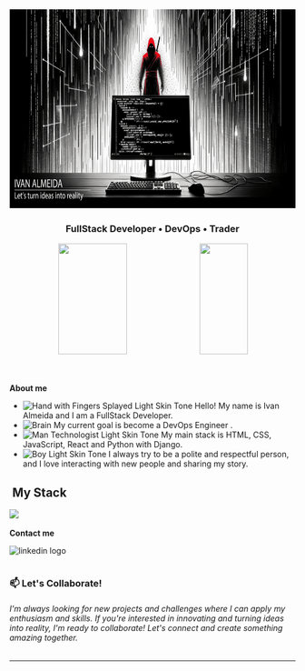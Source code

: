 <div align="center">
  <img height="350em" src="/.github/assets/top_banner.png"/>
</div>

<h3 align="center">
  FullStack Developer • DevOps • Trader
</h3>

<div align='center'>

<div align="center">  

  <img width="49%" height="195px" src="https://github-readme-stats.vercel.app/api?username=Kroatoan1979&show_icons=true&count_private=true&title_color=80F7D4&icon_color=9d00ff&text_color=c9d1d9&bg_color=0d1117&border_color=fff0" /> 
  
  <img width="41%" height="195px" src="https://github-readme-stats.vercel.app/api/top-langs/?username=Kroatoan1979&layout=compact&title_color=80F7D4&text_color=fff&bg_color=0d1117&border_color=fff0" />
  
</div>

</div>

<img src="./.github/assets/lineBar.png" width="100%" height="8px"/>

<div><br />

<p><strong>About me</strong></p>

- <img src="https://raw.githubusercontent.com/Tarikul-Islam-Anik/Animated-Fluent-Emojis/master/Emojis/Hand%20gestures/Hand%20with%20Fingers%20Splayed%20Light%20Skin%20Tone.png" alt="Hand with Fingers Splayed Light Skin Tone" width="25" height="25" /> Hello! My name is Ivan Almeida and I am a FullStack Developer. <br />
- <img src="https://raw.githubusercontent.com/Tarikul-Islam-Anik/Animated-Fluent-Emojis/master/Emojis/Hand%20gestures/Brain.png" alt="Brain" width="25" height="25" /> My current goal is become a DevOps Engineer .<br />
- <img src="https://raw.githubusercontent.com/Tarikul-Islam-Anik/Animated-Fluent-Emojis/master/Emojis/People%20with%20professions/Man%20Technologist%20Light%20Skin%20Tone.png" alt="Man Technologist Light Skin Tone" width="25" height="25" /> My main stack is HTML, CSS, JavaScript, React and Python with Django.<br />
- <img src="https://raw.githubusercontent.com/Tarikul-Islam-Anik/Animated-Fluent-Emojis/master/Emojis/People%20with%20professions/Boy%20Light%20Skin%20Tone.png" alt="Boy Light Skin Tone" width="25" height="25" /> I always try to be a polite and respectful person, and I love interacting with new people and sharing my story.<br />


## &nbsp;My Stack

<img src="https://skillicons.dev/icons?i=vscode,html,css,react,python,django,tailwind,bootstrap,aws,git,github,postgres,mysql,&theme=dark" />


  <p><strong>Contact me</strong></p>

<div align="left">
  <a href="https://www.linkedin.com/in/ivan-almeida-2b8a77165" ><img src="https://img.shields.io/static/v1?message=LinkedIn&logo=linkedin&label=&color=0077B5&logoColor=white&labelColor=&style=for-the-badge" height="32" alt="linkedin logo" style="display: inline-block;" /></a>
</div>

### 📫 Let's Collaborate!
###### I'm always looking for new projects and challenges where I can apply my enthusiasm and skills. If you're interested in innovating and turning ideas into reality, I'm ready to collaborate! Let's connect and create something amazing together.
---

